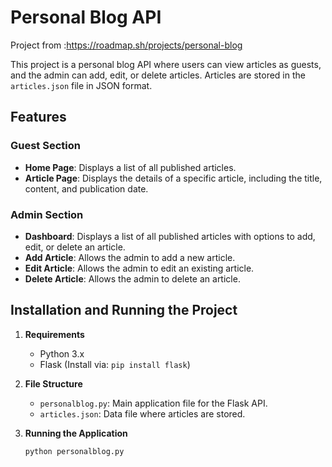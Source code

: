 



# Personal Blog API

Project from :https://roadmap.sh/projects/personal-blog

This project is a personal blog API where users can view articles as guests, and the admin can add, edit, or delete articles. Articles are stored in the `articles.json` file in JSON format.

## Features

### Guest Section
- **Home Page**: Displays a list of all published articles.
- **Article Page**: Displays the details of a specific article, including the title, content, and publication date.

### Admin Section
- **Dashboard**: Displays a list of all published articles with options to add, edit, or delete an article.
- **Add Article**: Allows the admin to add a new article.
- **Edit Article**: Allows the admin to edit an existing article.
- **Delete Article**: Allows the admin to delete an article.

## Installation and Running the Project

1. **Requirements**
   - Python 3.x
   - Flask (Install via: `pip install flask`)

2. **File Structure**
   - `personalblog.py`: Main application file for the Flask API.
   - `articles.json`: Data file where articles are stored.

3. **Running the Application**
   ```bash
   python personalblog.py

